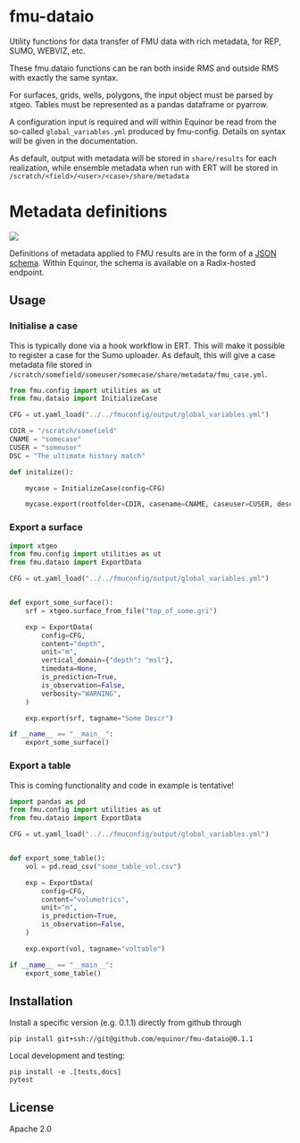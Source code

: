 # fmu-dataio

Utility functions for data transfer of FMU data with rich metadata, for REP,
SUMO, WEBVIZ, etc.

These fmu.dataio functions can be ran both inside RMS and outside RMS with
exactly the same syntax.

For surfaces, grids, wells, polygons, the input object must be parsed by
xtgeo. Tables must be represented as a pandas dataframe or pyarrow.

A configuration input is required and will within Equinor be read from the
so-called `global_variables.yml` produced by fmu-config. Details on syntax
will be given in the documentation.

As default, output with metadata will be stored in `share/results` for each
realization, while ensemble metadata when run with ERT will be stored in
`/scratch/<field>/<user>/<case>/share/metadata`

# Metadata definitions
![](https://api.radix.equinor.com/api/v1/applications/fmu-schemas/environments/dev/buildstatus)

Definitions of metadata applied to FMU results are in the form of a [JSON schema](https://json-schema.org/).
Within Equinor, the schema is available on a Radix-hosted endpoint.

## Usage

### Initialise a case

This is typically done via a hook workflow in ERT. This will make it possible to
register a case for the Sumo uploader. As default, this will give a case metadata
file stored in `/scratch/somefield/someuser/somecase/share/metadata/fmu_case.yml`.


```python
from fmu.config import utilities as ut
from fmu.dataio import InitializeCase

CFG = ut.yaml_load("../../fmuconfig/output/global_variables.yml")

CDIR = "/scratch/somefield"
CNAME = "somecase"
CUSER = "someuser"
DSC = "The ultimate history match"

def initalize():

    mycase = InitializeCase(config=CFG)

    mycase.export(rootfolder=CDIR, casename=CNAME, caseuser=CUSER, description=DSC)

```

### Export a surface

```python
import xtgeo
from fmu.config import utilities as ut
from fmu.dataio import ExportData

CFG = ut.yaml_load("../../fmuconfig/output/global_variables.yml")


def export_some_surface():
    srf = xtgeo.surface_from_file("top_of_some.gri")

    exp = ExportData(
        config=CFG,
        content="depth",
        unit="m",
        vertical_domain={"depth": "msl"},
        timedata=None,
        is_prediction=True,
        is_observation=False,
        verbosity="WARNING",
    )

    exp.export(srf, tagname="Some Descr")

if __name__ == "__main__":
    export_some_surface()

```


### Export a table

This is coming functionality and code in example is tentative!

```python
import pandas as pd
from fmu.config import utilities as ut
from fmu.dataio import ExportData

CFG = ut.yaml_load("../../fmuconfig/output/global_variables.yml")


def export_some_table():
    vol = pd.read_csv("some_table_vol.csv")

    exp = ExportData(
        config=CFG,
        content="volumetrics",
        unit="m",
        is_prediction=True,
        is_observation=False,
    )

    exp.export(vol, tagname="voltable")

if __name__ == "__main__":
    export_some_table()

```


## Installation

Install a specific version (e.g. 0.1.1) directly from github through

```console
pip install git+ssh://git@github.com/equinor/fmu-dataio@0.1.1
```

Local development and testing:

```console
pip install -e .[tests,docs]
pytest
```

## License

Apache 2.0
